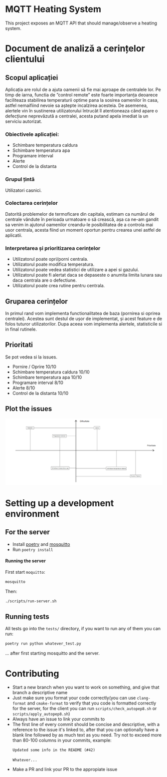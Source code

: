 # MQTT Heating System
This project exposes an MQTT API that should manage/observe a heating system.

# Document de analiză a cerințelor clientului

## Scopul aplicației
Aplicația are rolul de a ajuta oamenii să fie mai aproape de centralele lor. Pe timp de iarna, functia de ”control remote” este foarte importanța deoarece faciliteaza stabilirea temperaturii optime pana la sosirea oamenilor în casa, astfel nemaifiind nevoie sa aștepte incalzirea acesteia. De asemenea, alertele vin în sustinerea utilizatorului întrucât îl atentioneaza când apare o defecțiune neprevăzută a centralei, acesta putand apela imediat la un serviciu autorizat.

### Obiectivele aplicației:
- Schimbare temperatura caldura
- Schimbare temperatura apa
- Programare interval
- Alerte
- Control de la distanta

### Grupul țintă
Utilizatori casnici.

### Colectarea cerințelor
Datorită problemelor de termoficare din capitala, estimam ca numărul de centrale vândute în perioada urmatoare o să crească, așa ca ne-am gandit sa venim in ajutorul oamenilor creandu-le posibilitatea de a controla mai usor centrala, acesta fiind un moment oportun pentru crearea unei astfel de aplicatii.

### Interpretarea și prioritizarea cerințelor
- Utilizatorul poate opri/porni centrala.
- Utilizatorul poate modifica temperatura.
- Utilizatorul poate vedea statistici de utilizare a apei si gazului.
- Utilizatorul poate fi alertat daca se depaseste o anumita limita lunara sau daca centrala are o defectiune.
- Utilizatorul poate crea rutine pentru centrala.
 
## Gruparea cerințelor
In primul rand vom implementa functionalitatea de baza (pornirea si oprirea centralei). Acestea sunt destul de ușor de implementat, și acest feature e de folos tuturor utilizatorilor.
Dupa aceea vom implementa alertele, statisticile si in final rutinele.

## Prioritati
Se pot vedea si la issues.

- Pornire / Oprire 10/10
- Schimbare temperatura caldura 10/10
- Schimbare temperatura apa 10/10
- Programare interval 8/10
- Alerte 8/10
- Control de la distanta 10/10

## Plot the issues
![Axa prioritati](./media/axa-prioritati.png)

# Setting up a development environment

## For the server
- Install [poetry](https://python-poetry.org/) and [mosquitto](https://mosquitto.org/)
- Run `poetry install`

#### Running the server
First start `moquitto`:
```sh
mosquitto
```
Then:
```sh
./scripts/run-server.sh
```

## Running tests
All tests go into the `tests/` directory, if you want to run any of them you can run:
```sh
poetry run python whatever_test.py
```
... after first starting mosquitto and the server.

# Contributing
- Start a new branch when you want to work on something, and give that branch a descriptive name
- Just make sure you format your code correctly(you can use `clang-format` and `cmake-format` to verify that you code is formatted correctly for the server, for the client you can run `scripts/check_autopep8.sh` or `scripts/apply_autopep8.sh`)
- Always have an issue to link your commits to
- The first line of every commit should be concise and descriptive, with a reference to the issue it's linked to, after that you can optionally have a blank line followed by as much text as you need. Try not to exceed more than 80-100 columns in your commits, example:
  ```
  Updated some info in the README (#42)

  Whatever...
  ```
- Make a PR and link your PR to the appropiate issue
